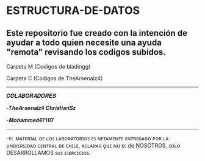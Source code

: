 # ESTRUCTURA-DE-DATOS


Este repositorio fue creado con la intención de ayudar a todo quien necesite una ayuda "remota" revisando los codigos subidos.
--------------------------------------

Carpeta M (Codigos de bladingg)

Carpeta C (Codigos de TheArsenalz4)

--------------------------------------

𝑪𝑶𝑳𝑨𝑩𝑶𝑹𝑨𝑫𝑶𝑹𝑬𝑺

-𝑻𝒉𝒆𝑨𝒓𝒔𝒆𝒏𝒂𝒍𝒛𝟒 𝑪𝒉𝒓𝒊𝒔𝒕𝒊𝒂𝒏𝑺𝒛

-𝑴𝒐𝒉𝒂𝒎𝒎𝒆𝒅𝟒𝟕𝟏𝟎𝟕

--------------------------------------

-ᴇʟ ᴍᴀᴛᴇʀɪᴀʟ ᴅᴇ ʟᴏꜱ ʟᴀʙᴏʀᴀᴛᴏʀɪᴏꜱ ᴇꜱ ɴᴇᴛᴀᴍᴇɴᴛᴇ ᴇɴᴛʀᴇɢᴀᴅᴏ ᴘᴏʀ ʟᴀ ᴜɴɪᴠᴇʀꜱɪᴅᴀᴅ ᴄᴇɴᴛʀᴀʟ ᴅᴇ ᴄʜɪʟᴇ, ᴀᴄʟᴀʀᴀʀ ǫᴜᴇ ɴᴏ ᴇꜱ de NOSOTROS, ꜱᴏʟᴏ DESARROLLAMOS ꜱᴜꜱ ᴇᴊᴇʀᴄɪᴄɪᴏꜱ.
